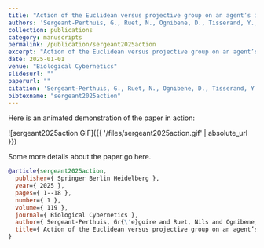 ```yaml
---
title: "Action of the Euclidean versus projective group on an agent’s internal space in curiosity driven exploration"
authors: 'Sergeant-Perthuis, G., Ruet, N., Ognibene, D., Tisserand, Y., Williford, K. & Rudrauf, D.'
collection: publications
category: manuscripts
permalink: /publication/sergeant2025action
excerpt: "Action of the Euclidean versus projective group on an agent’s internal space in curiosity driven exploration"
date: 2025-01-01
venue: "Biological Cybernetics"
slidesurl: ""
paperurl: ""
citation: 'Sergeant-Perthuis, G., Ruet, N., Ognibene, D., Tisserand, Y., Williford, K. & Rudrauf, D. (2025). "Action of the Euclidean versus projective group on an agent’s internal space in curiosity driven exploration." Biological Cybernetics, 119(1). 1--18.'
bibtexname: "sergeant2025action"
---
```


Here is an animated demonstration of the paper in action:

![sergeant2025action GIF]({{ '/files/sergeant2025action.gif' | absolute_url }})

Some more details about the paper go here.

```bibtex
@article{sergeant2025action,
  publisher={ Springer Berlin Heidelberg },
  year={ 2025 },
  pages={ 1--18 },
  number={ 1 },
  volume={ 119 },
  journal={ Biological Cybernetics },
  author={ Sergeant-Perthuis, Gr{\'e}goire and Ruet, Nils and Ognibene, Dimitri and Tisserand, Yvain and Williford, Kenneth and Rudrauf, David },
  title={ Action of the Euclidean versus projective group on an agent’s internal space in curiosity driven exploration },
}
```
